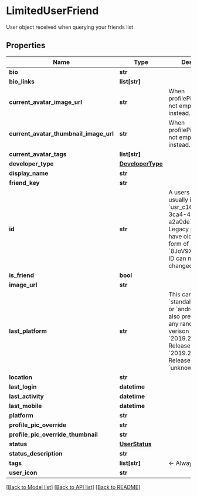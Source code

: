 # LimitedUserFriend

User object received when querying your friends list

## Properties
Name | Type | Description | Notes
------------ | ------------- | ------------- | -------------
**bio** | **str** |  | [optional] 
**bio_links** | **list[str]** |   | [optional] 
**current_avatar_image_url** | **str** | When profilePicOverride is not empty, use it instead. | 
**current_avatar_thumbnail_image_url** | **str** | When profilePicOverride is not empty, use it instead. | [optional] 
**current_avatar_tags** | **list[str]** |  | [optional] 
**developer_type** | [**DeveloperType**](DeveloperType.md) |  | 
**display_name** | **str** |  | 
**friend_key** | **str** |  | 
**id** | **str** | A users unique ID, usually in the form of &#x60;usr_c1644b5b-3ca4-45b4-97c6-a2a0de70d469&#x60;. Legacy players can have old IDs in the form of &#x60;8JoV9XEdpo&#x60;. The ID can never be changed. | 
**is_friend** | **bool** |  | 
**image_url** | **str** |  | 
**last_platform** | **str** | This can be &#x60;standalonewindows&#x60; or &#x60;android&#x60;, but can also pretty much be any random Unity verison such as &#x60;2019.2.4-801-Release&#x60; or &#x60;2019.2.2-772-Release&#x60; or even &#x60;unknownplatform&#x60;. | 
**location** | **str** |  | 
**last_login** | **datetime** |  | 
**last_activity** | **datetime** |  | 
**last_mobile** | **datetime** |  | 
**platform** | **str** |  | 
**profile_pic_override** | **str** |  | [optional] 
**profile_pic_override_thumbnail** | **str** |  | [optional] 
**status** | [**UserStatus**](UserStatus.md) |  | 
**status_description** | **str** |  | 
**tags** | **list[str]** | &lt;- Always empty. | 
**user_icon** | **str** |  | [optional] 

[[Back to Model list]](../README.md#documentation-for-models) [[Back to API list]](../README.md#documentation-for-api-endpoints) [[Back to README]](../README.md)


